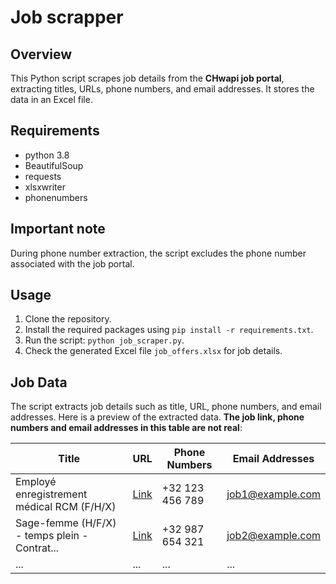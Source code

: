 # Job scrapper

## Overview

This Python script scrapes job details from the **CHwapi job portal**, extracting titles, URLs, phone numbers, and email addresses. It stores the data in an Excel file.

## Requirements

- python 3.8
- BeautifulSoup
- requests
- xlsxwriter
- phonenumbers


## Important note
During phone number extraction, the script excludes the phone number associated with the job portal.

## Usage

1. Clone the repository.
2. Install the required packages using `pip install -r requirements.txt`.
3. Run the script: `python job_scraper.py`.
4. Check the generated Excel file `job_offers.xlsx` for job details.

## Job Data

The script extracts job details such as title, URL, phone numbers, and email addresses. Here is a preview of the extracted data. **The job link, phone numbers and email addresses in this table are not real**:

| Title                                         | URL                                                      | Phone Numbers                  | Email Addresses                                     |
|-----------------------------------------------|----------------------------------------------------------|--------------------------------|-----------------------------------------------------|
| Employé enregistrement médical RCM (F/H/X)     | [Link](https://exemple-link.com/job1)                    | +32 123 456 789                | job1@example.com                                    |
| Sage-femme (H/F/X) - temps plein - Contrat...  | [Link](https://exemple-link.com/job2)                    | +32 987 654 321                | job2@example.com                                    |
| ...                                           | ...                                                      | ...                            | ...                                                 |
